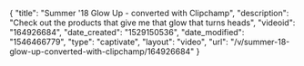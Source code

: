 {
    "title": "Summer '18 Glow Up - converted with Clipchamp",
    "description": "Check out the products that give me that glow that turns heads",
    "videoid": "164926684",
    "date_created": "1529150536",
    "date_modified": "1546466779",
    "type": "captivate",
    "layout": "video",
    "url": "\/v\/summer-18-glow-up-converted-with-clipchamp\/164926684"
}